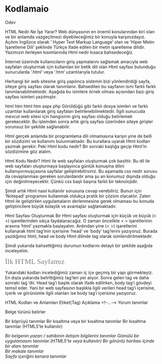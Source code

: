 # Kodlamaio
Odev

HTML Nedir Ne İşe Yarar?
Web dünyasının en önemli konularından biri olan ve bir anlamda vazgeçilmezi diyebileceğimiz bir konuyla karşınızdayız. Açılımı İngilizce olarak ‘ Hyper Text Markup Language’ olan ve ‘Hiper Metin İşaretleme Dili’ şeklinde Türkçe ifade edilen bir metin işaretleme dilidir. Yazımızın ilerleyen kısımlarında Html nedir kısaca bahsedeceğiz.

İnternet üzerinde kullanıcıların giriş yapmalarını sağlamak amacıyla web sayfaları oluşturmak için kullanılan bir betik dili olan Html sayfası bulunduğu sunucularda ‘.html‘ veya ‘.htm‘ uzantılarıyla tutulur.

Herhangi bir web sitesine giriş yapılınca sistemin bizi yönlendirdiği sayfa, siteye giriş sayfası olarak tanımlanır. Bahsedilen bu sayfanın ismi farklı farklı tanımlanabilmektedir. Aşağıda bu isimlere örnek olması açısından bazı giriş sayfası isimleri yazılmıştır.

html
htm
html
htm
aspx
php
Görüldüğü gibi farklı dosya isimleri ve farklı uzantılar kullanılarak giriş sayfaları belirlenebilmektedir. İlgili sunucuda mevcut web sitesi için hangisinin giriş sayfası olduğu belirlemek gerekecektir. Bu işlemden sonra artık giriş sayfası üzerinden siteye girişler sorunsuz bir şekilde sağlanabilir.

Html gerçek anlamda bir programlama dili olmamasına karşın yine de belli bir sözdizimi ve kullanımı bulunmaktadır. Bu kurallara uyarak Html kodları yazmak gerekir. Peki Html kodu nedir? Bir sonraki başlığa geçip Html’in sözdizimine göz atalım.

Html Kodu Nedir?
Html ile web sayfaları oluşturmak çok basittir. Bu dil ile web sayfaları oluşturmaya başlayınca günlük konuşma dilini kullanıyormuşçasına sayfalar geliştirebilirsiniz. Bu aşamada css nedir sorusu da cevaplanması gereken sorulardandır ama şu an konumuz dışında olduğu için değinilmeyecektir. Çünkü css başlı başına farklı bir teknolojidir.

Şimdi artık Html nasıl kullanılır sorusuna cevap verebiliriz. Bunun için ‘Notepad’ programını kullanmak oldukça pratik bir çözüm olacaktır. Zaten Html ile geliştirilen uygulamaların derlenmesine gerek olmaması bu konuda geliştiricilere büyük kolaylık ve avantajlar sağlamaktadır.

Html Sayfası Oluşturmak
Bir Html sayfası oluşturmak için küçük ve büyük (< >) işaretlerinden sıkça faydalanacağız. O zaman öncelikle < > işaretlerinin arasına ‘html’ yazmakla başlayalım. Ardından yine (< >) işaretlerini kullanarak html tag’inin içerisine ‘head’ ve ‘body’ tag’lerini yazıyoruz. Burada yazdığımız html, head ve body Html dilinde tag olarak isimlendirilmektedir.

Şimdi yukarıda bahsettiğimiz durumun kodlarını detaylı bir şekilde aşağıda inceleyelim.

<html>

<head>

<title> İlk HTML Sayfamız </title>

</head>

<body>

<font size = "5" face = "Tahoma" color = "gray"> İlk HTML Sayfamız </font>

</body>

</html>

Yukarıdaki kodları incelediğimiz zaman iç içe geçmiş bir yapı görmekteyiz. En dışta yukarıda belirttiğimiz <html> </html>tag’leri yer alıyor. Sonra gelen tag <head> </head> ve daha sonraki tag <body> </body>’dir. Head tag’i başlık olarak ifade edilirken, body tag’i gövdeyi temsil eder. Yani bir web sayfasının başlıkla ilgili verileri head tag’i içerisine, içerik ve görünümle ilgili olanları ise body tag’i içerisine yazıyoruz.

HTML Kodları ve Anlamları
Etiket(Tag) Açıklama
<!–…–> Yorum tanımlar
<!DOCTYPE> Belge türünü belirler
<a> Bir köprüyü tanımlar
<abbr> Bir kısaltma veya bir kısaltma tanımlar
<acronym> Bir kısaltma tanımlar (HTML5’te <abbr> kullanılır)
<address> Bir belgenin yazarı / sahibinin iletişim bilgilerini tanımlar
<applet> Gömülü bir uygulamasını tanımlar.(HTML5’te <Embed> veya <object> kullanılır)
<area> Bir görüntü haritası içinde bir alanı tanımlar
<article> Bir makale tanımlar
<aside> Sayfa içeriğini kenara tanımlar
<audio> Ses içeriğini tanımlar
<b> Kalın metin tanımlar
<base> Bir belgedeki tüm göreli URL’ler için taban URL / hedef belirler
<basefont> Bir belgedeki tüm metin için bir varsayılan renk, boyut ve yazı belirtir (HTML5 desteklenmez. Bunun yerine CSS kullanın)
<bdi> Bunun dışındaki diğer metinden farklı bir yöne biçimlendirilmiş olabilir metnin bir kısmını izole eder
<bdo> Geçerli metin yönünü geçersiz kılar
<big> Büyük metin tanımlar (HTML5 desteklenmiyor. CSS yerine kullanın)
<blockquote> Başka bir kaynaktan alıntı bölüm tanımlar
<body> Belgenin cesedini tanımlar
<br> Tek bir satır sonu tanımlar
<button> Tıklanabilir bir düğme tanımlar
<canvas> Scripting aracılığıyla anında, grafik çizmek için kullanılır (genellikle JavaScript)
<caption> Bir tablo başlığını tanımlar
<center> Merkezli metni tanımlar (HTML5 desteklenmiyor. CSS yerine kullanın)
<cite> Bir eserin başlığını tanımlar
<code> Bilgisayar kodunun bir parçasını tanımlar
<col> Bir <COLGROUP> elemanı içinde her sütun için sütun özelliklerini belirtir
<colgroup> Biçimlendirmek için bir tablo, bir veya daha fazla sütun grubu belirtir
<datalist> Giriş kontrolleri için önceden tanımlanmış seçenekler listesini belirtir
<dd> Bir açıklama listesindeki bir terimin açıklaması / değerini tanımlar
<del> Bir belgeden silindi metni tanımlar
<details> Kullanıcı görüntülemek veya gizlemek ek ayrıntılar tanımlar
<dfn> Bir terimin tanımlanması örneğini temsil
<dialog> Bir iletişim kutusu veya pencere tanımlar
<dir> Bir dizin listesini tanımlar(HTML5 desteklenmiyor.<ul> kullanın)
<div> Bir belgedeki bölüm tanımlar
<dl> Bir açıklama listesi tanımlar
<dt> Bir açıklama listesinde bir terim / isim tanımlar
<em> Vurguladı metni tanımlar
<embed> Harici (HTML olmayan) uygulama için bir kabı tanımlar
<fieldset> Gruplar bir form elemanları ile ilgili
<figcaption> Bir <rakam> öğesi için bir başlık tanımlar
<figure> Kendi kendine yeten içeriği belirtir
<font> Metin için yazı tipi, renk ve boyutunu tanımlar
<footer> Bir belgenin veya bölümün altbilgi tanımlar
<form> Kullanıcı girişi için bir HTML formu tanımlar
<frame> Kullanıcı girişi için bir HTML formu tanımlar…
<frameset> Kare seti tanımlar
<h1> to
<h6> HTML başlıkları tanımlar
<head> Belge ile ilgili bilgiler tanımlar
<header> Bir belgenin veya bölümün bir başlık tanımlar
<hr> Içerik tematik değişiklik tanımlar
<html> Defines the root of an HTML document
<i> Bir HTML belgesinin kök tanımlar
<iframe> Bir satır içi çerçeve tanımlar
<img> Bir görüntü tanımlar
<input> Bir giriş kontrolü tanımlar
<ins> Bir belgeye yerleştirilmiş olan bir metin tanımlar
<kbd> Klavye girişi tanımlar
<keygen> (Formlar için) bir anahtar çifti jeneratör alanını tanımlar
<label> Bir <input> öğesi için bir etiket tanımlar
<legend> Bir <fieldset> öğesi için bir başlık tanımlar
<li> Bir liste öğesini tanımlar
<link> Bir belge ve harici kaynak arasındaki ilişki (en stil sayfalarını bağlamak için kullanılır) tanımlar
<main> Bir belgenin ana içeriğini belirler
<map> Bir istemci tarafı görüntü haritası tanımlar
<mark> İşaretli / vurgulanan metni tanımlar
<menu> Komutların bir listesini / menü tanımlar
<menuitem> Kullanıcı açılır menüden çağırabilirsiniz bir komut / menü öğesi tanımlar
<meta> Bir HTML belgesi hakkında meta tanımlar
<meter> Bilinen bir aralık içinde bir sayıl ölçümünü tanımlar (bir ölçü)
<nav> Navigasyon bağlantıları tanımlar
<noframes> Çerçeveleri desteklemeyen kullanıcılar için alternatif bir içerik tanımlar
<noscript> Istemci tarafı komut desteği olmayan kullanıcılar için alternatif bir içerik tanımlar
<object> Katıştırılmış nesne tanımlar
<ol> Sıralı liste tanımlar
<optgroup> Bir açılan listesinde ilgili seçeneklerin bir grup tanımlar
<option> Bir açılır listeden bir seçenek tanımlar
<output> Bir hesaplamanın sonucunu tanımlar
<p> Bir paragraf tanımlar
<param> Bir nesne için bir parametre tanımlar
<pre> Önceden biçimlendirilmiş metni tanımlar
<progress> Bir görevin ilerlemesini temsil
<q> Kısa bir alıntı tanımlar
<rp> Yakut açıklamaları desteklemeyen tarayıcılarda göstermek ne tanımlar
<rt> (Doğu Asya tipografi için) karakter bir açıklama / telaffuz tanımlar
<ruby> (Doğu Asya tipografi için) bir yakut ek açıklama tanımlar
<s> Artık doğru metin tanımlar
<samp> Bir bilgisayar programı örnek çıktı tanımlar
<script> Bir istemci tarafı komut dosyası tanımlar
<section> Bir belgedeki bölüm tanımlar
<select> Bir açılır listeyi tanımlar
<small> Daha küçük metin tanımlar
<source> (<Video> ve <audio>) medya unsurları için birden fazla medya kaynakları tanımlar
<span> Bir belgedeki bölüm tanımlar
<strike> Çizili metni tanımlar(HTML5 desteklenmiyor. <del> veya <s> kullan)
<strong> Önemli metni tanımlar
<style> Bir belge için stil bilgilerini tanımlar
<sub> Indisli metni tanımlar
<summary> Bir <detay> elemanı için görünür bir başlık tanımlar
<sup> Üstsimge metni tanımlar
<table> Tablo tanımlar
<tbody> Gruplar bir tablo vücut içeriği
<td> Bir tablodaki bir hücreyi tanımlar
<textarea> Çok satırlı giriş kontrolünü tanımlar (metin alanı)
<tfoot> Gruplar bir tablo altbilgi içeriği
<th> Bir tablodaki bir başlık hücreyi tanımlar
<thead> Bir tablodaki bir başlık hücreyi tanımlar
<time> Bir tarih / saat tanımlar
<title> Belge için bir başlık tanımlar
<tr> Bir tablodaki bir satır tanımlar
<track> (<Video> ve <audio>) medya unsurları için metin parçalarını tanımlar
<tt> Teletype metni tanımlar
<u> Normal metinden üslup farklı olmalıdır metni tanımlar
<ul> Sırasız liste tanımlar
<var> Bir değişken tanımlar
<video> Bir video veya film tanımlar
<wbr> Olası bir çizgi-break tanımlar

Selenium Locators(Konum Belirleyici) Nedir?
Tarayıcıyı açtık ve bir siteye girdik şimdi bu sitede neler yapabiliriz düşünelim. Belirli bir alana tıklayabilir, inputların veya text elemanlarının içerisini doldurabiliriz. Locators(Konumlandırıcı), Selenium IDE’ye hangi web tabanlı objeler üzerinde çalışması gerektiğini söyleyen bir komuttur. Doğru elementin tanımlanması, otomasyon oluşturmanın ön koşuludur. Site üzerindeki bir elemente örneğin giriş butonuna selenium ile tıklama işlemi yaptırmak istediğimizde bu işlemi locator’lar aracılığıyla yaparız. Selenium ile geliştirmek istediğimiz test otomasyonlarında locator’ları kullanarak ilgili alanlara veri gönderebilir, tıklama işlemi yaptırabilir, var olan içeriği temizleyebiliriz. Bunlar ‘By’ objesi olarak oluşturulur. En yaygın locator çeşitleri;

ID
Name
ClassName
TagName
LinkText
CssSelector
XPath
Web sitelerinde tagname’ler bulunur. Bu tagname’lerin sahip olduğu stil, name, id gibi attribute’ler vardır. Selenium’un anlayacağı şekilde nesneleri web elementlere çevirirken ilk önce id’si ve name’i var mı diye bakılır yok ise CssSelector ve Xpath ile nesneyi bulmaya çalışırız.

ID
Öğeyi bulmak için 3 bileşen kullanırız.

(Html etiketi) # (ID’nin değeri)


Giriş yap alanını Css selector ile Tag ve ID ile bulmak için;

driver.findElement(By.cssSelector(“a#login”))

2. Class

Bu locatorda ID gibi çalışır tek farkı # yerine nokta kullanılır.

(Html etiketi) . (Class’ın değeri)


Bu alanı Tag ve Class ile bulmak için;

driver.findElement(By.cssSelector(“div.SearchBoxOld-buttonContainer”))

3. Attribute Values

Bu yöntemde de elementin tag name’i ve elemente özel olan bir özelliği(type, name vb.) kullanılarak css selector yazılır.

(Html Tag)[Attribute=Value]


XPATH:

Xpath kısaca xml yolu olarak tanımlanır.

Xpath=//tagname[@Attribute=‘Value’]

tagname= Hedeflediğiniz elementin etiketi, örneğin bir giriş(input) etiketini ve ya bağlantı(anchor) etiketini, vb. belirtir.

attribute= ‘@‘ ön eki ve karşılık gelen değerleri ile tanımlanır. Name, ID, Class vb.olabilir.

1.Temel Xpath

Xpath’in standart syntax’ı ile kullanımıdır.


Xpath ile bulmak için;

driver.findElement(By.xpath(“//a[@id=‘login’]”))


Bu örnekte attribute olarak ID kullanılmıştır.

2. Contains()

Herhangi bir özelliğin değeri dinamik olarak değiştiğinde kullanılır.

Contains kullanarak xpath’ini yazarsak;

driver.findElement(By.xpath(“//input[contains(@class, ‘search-global’)]”))

3. AND ve OR Kullanımı ile Xpath

OR ifadesinde 1.koşulun ya da 2. Koşulun doğru olması yeterlidir. Her iki koşulun doğru olması durumunda da geçerlidir. AND ifadesinde iki koşul kullanılır, öğeyi bulmak için iki koşul da doğru olmalıdır. Herhangi bir koşul yanlışsa öne bulunamaz.

//input[@id=‘value of id’ OR @name=‘value of name’]


//input[@id=‘value of id’ AND @name=‘value of name’]

driver.findElement(By.xpath(“//input[@name=‘q’ AND @type=‘text’]”))

driver.findElement(By.xpath(“//input[@name=‘q’ OR @type=‘text’]”))

4.Starts — with fonksiyonu

Yenilenen veya web sayfasındaki diğer dinamik işlemlerle değiştirilen web öğesini bulmak için kullanılan bir işlevdir.


//input[@id=‘value of id’ AND @name=‘value of name’]

driver.findElement(By.xpath(“//input[starts-with(@name,’q’)]”))

5.Text()

Metin eşleşmesini kullanarak elementi bulmak için kullanılan bir yöntemdir.


//div[text()=‘value of text’]

driver.findElement(By.xpath(“//h2[text()=’Öne çıkanlar’]”))
Selenium’da Elementler
Selenium’da elementleri bulmak ve seçmek için birçok yöntem var bunlar :
Xpath Yöntemi : find_element_by_xpath()
ID Yöntemi : find_element_by_id()
Name Yöntemi : find_element_by_name()
Link Text Yöntemi : find_element_by_link_text()
TagName Yöntemi : find_element_by_tag_name()
Class Name Yöntemi : find_element_by_class_name()
CSS Selector Yöntemi : find_element_by_css_selector()
Partial Link Text Yöntemi : find_element_by_partial_link_text()
Eğer çoklu olarak uygulamak istiyorsak “element” yerine “elements” yazmamız yeterlidir örneğin : find_by_elements_by_name()

Xpath Nasıl Alınır Kullanılır?
Webdriverımız bize tarayıcıda “find_element_by_YÖNTEMADI”  yöntemlerink kullanarak veri almamızı sağlar.
Biz şimdi bu yöntemlerden biri olan xpath yöntemini göreceğiz.
Tarayıcıda belli bir bölgenin (arama butonu , giriş yap tuşu vs.) xpath’ini almak için şu adımları sırasıyla uygulamalıyız.
Öncelikle faremizi xpathini almak istediğimiz yerin üstüne getiriyoruz.
Daha sonra sağ tık yapıyoruz.
Ve en altta incele diyoruz.
Açılan elementler sekmesinde xpathini alacağımız metnin kodlarına gelip sağ tık yaptıktan sonra  “Copy” bölümünden “Copy Xpath” seçeneğini tıklatıyoruz.
Xpath Nasıl Kullanılır?
Xpath aldıktan sonra onu kullanmak için şu yöntemleri uyguluyoruz. Ben  instagrama girmek için giriş butonunun xpathini aldım.
Siz istediğiniz sitenin xpathini alabilirsiniz.
Kodları baştan itibaren yazacak olursak:
from selenium import webdriver

from selenium.webdriver.commons.keys import Keys

browser = webdriver.Chrome()

url = “https://instagram.com/”

browser.get(url)
usernameinput = browser_find_element_by_name(“username”)
usernameinput = browser_find_element_by_name(“password”)
//bu iki kodda “name” metodunu kullandık onuda birazdan göreceğiz.

usernameinput.send_keys(“instagrama giriş yapılacak hesabın k.adı”)
passwordinput.send_keys(“instagrana giriş yapılacak hesabın şifresi”)

login = browser.find_element_by_xpath(“//*[@id=’loginForm’]/div/div[3]“)

//Büyük fontla yazılan bizim xpathimiz.

login.click()
Yukarıdaki kodlarda sırasıyla şöyle yaptık:
Öncelikle seleniumu import ettik.
Sonrasında “browser” isimli değişkene driverımızı belirttik.
Daha sonra “url” isimli değişken bir tanımladık ve bu değişkenin içine gitmek istediğimiz sitenin linkini yazdık.
Ve “get” metodu kullanarak tarayıcımızda url değişkeninin içindeki link olan instagram sayfasını açtırdık.
Sonrasında name metodu kullanarak username ve password input yapacağımız kutucuklara eriştik.
Sonrasında send_keys metodu kullanarak bilgilerimizi kutucuklara yazdık.
Daha sonra “login” isimli değişken tanımladık ve değişkene giriş yap butonunun xpathini yazdık.
Xpathini yazdığımızda faremiz oranın üstüne gelmiş varsayılır. Bize kalan tıklatmak bunun içinde
login.click() kod bloğunu yazdık.
Böylece instagrama giriş yapmış olduk.
ID Yöntemi Nedir ? Nasıl Kullanılır?
Örnek olarak bir formumuz var ve bu formun id değerinin “kodakademisi” olduğunu biliyoruz eğer bilmiyorsak şöyle anlayabiliriz.
Formumuzun HTML kodları şu şekilde:
<html>
<body>
<form id=”kodakademisi”>
</form>
</body>
</html>
Gördüğünüz gibi yukarıdaki kodda sadece form tanımladık fakat input kısmı vs. yok.
ID değerini bulmak için <form> etiketleri arasında id=”herhangi bir id” şeklinde kod görmeliyiz. Eğer bu şekilde bir kod yok ise o sayfada ID yöntemini kullanamayız.
Yukardaki kodlarda yazdığımız “kodakademisi” id değerine sahip olan forma erişmek için şu kodları kullanırız : 

browser.find_element_by_id(“kodakademisi”)
şeklinde kod yazarsak form kısmına erişmiş oluruz.
Name Yöntemi Nedir? Nasıl Kullanılır?
Yazdığımız name değeri ile tanımlanmış ilk kod bloğuna erişir. Yine bir formumuz olduğunu varsayalım.

<html>
<body>
<form id=”kodakademisi”>
<input name=”username” type=”text”/>
<input name=”password” type=”text”/>
</form>
</body>
</html>
Yukardaki formumuza bu sefer kullanıcıdan iki değer isteyen input bölümü ekledik.
Birisi username birisi password.
Yukarıdaki username bölümüne erişmek için şu kodları kullanabiliriz :
browser.find_element_by_name(“username”)
şeklinde kod yazarsak name değeri “username” olan input bölümüne erişmiş oluruz.
Link Text Yöntemi Kullanımı?
Bir sayfada belirli bir bağlantıyı butonu vs. bulmak için kullanılır.
Yazdığımız link text ile tanımlanmış ilk kod bloğuna erişmemizi sağlar.
<a> etiketi yardımıyla bulunabilir.
Örneğin : 
<html>
<body>
  <p>18 yaşından büyük müsün?</p>
  <a href=”yes.html”>EVET</a>
  <a href=”no.html”>HAYIR</a>
</body>
</html>
Şeklinde bir sayfamız olduğunu varsayarsak  biz buradaki yes.html bçlümüne erişmek için şu kodları yazabiliriz.:

find_by_element_link_text(“EVET”)
kodumuzu yazarsak link text yöntemini kullanarak yes.html’e ulaşmış oluruz.
Tag Name Yöntemi Nedir? Nasıl Kullanılır?
Şu şekilde bir HTML sayfamız olduğunu varsayarsak :
<html>
<body>
  <h1> Python – Selenium Modülü Kullanımı</h1>
  <h2> Selenium Kullanımı</p>
  <p> Kod Akademisi </p>
</body>
</html>
Başlığa yani<h1> etiketine ulaşmak için şu kodları yazarız:
find_element_by_tag_name(“h1”)
şekinde kod yazarsak “h1” etiketinin olduğu kod bloğuna erişiriz.
Eğer şu şekilde yazsaydık :
find_element_by_tag_name(“p”)
paragrafa yani <p> etiketine erişmiş olurduk.
 Class Name Yöntemi Kullanımı
Şu şekilde bir HTML sayfamız olduğunu düşünürsek : 
<html>
<body>
  <h1>Selenium Nedir</h1>
  <p class=”kodakademisi”>Python – Selenium Kullanımı</p>
</body>
</html>
Yukarıda <p> etiketi içindeki paragrafa erişmek için class name yöntemini kullanabiliriz.
Şu kodları yazmamız yeterli olacaktır.

find_element_by_class_name(“kodakademisi”)
Bu şekilde içerigi “Python – Selenium Kullanımı”
olan paragrafa erişmiş olacağız.
Css Selector Yöntemi ve Kullanımı
Örnek olarak şöyle bir HTML sayfamız var :

<html>
<body>
  <h1>Selenium Nedir</h1>
  <p class=”kodakademisi”>Python – Selenium Kullanımı</p>
</body>
</html>
Bi yukardaki <p> etiketi içindeki paragrafa erişmek için css selector yöntemini kullanabiliriz. Şöyle :
find_element_by_css_selector(“p.kodakademisi”)
Yazarsak içeriği “Python – Selenium Kullanımı” olan kod bloğuna erişmiş oluruz.
Time Modülü Nedir ? Nasıl Kullanılır?
Bazı web sayfalarının açılması zaman alabilir bu nedenle projemizde birkaç saniyelik aralar vermemiz gerekir , programın sağlığı ve kullanıcı deneyimi için time modülünü kullanmamızın faydası olacaktır
Time modülünu projemize dahil etmek için kodlarımızın en başına gelip şunu yazıyoruz :

from time import sleep
Time modülünu import ettik. Kullanımı ise şöyle:
Mesela bir sayfaya gittik sayfanın açılması için 10saniye beklemek istiyoruz bunun için şu kodları yazabiliriz.

browser.get(“https://kod-akademisi.blogspot.com”)
sleep(10)
yazarsak 10 saniye duraklamış oluruz.

driver.get(url): Belirtilen URL'yi açar.

driver.find_element_by_*: Bir elementi bulmak için kullanılır. * yerine elementin hangi özelliği ile aranacağı yazılabilir. Örneğin, driver.find_element_by_name("username") gibi bir kod, sayfadaki "username" adlı bir form alanını bulur.

element.click(): Bir elementi tıklamak için kullanılır.

element.send_keys(value): Bir elemente metin girmek için kullanılır.

driver.back(): Önceki sayfaya gitmek için kullanılır.

driver.forward(): İleri gitmek için kullanılır.

driver.refresh(): Sayfayı yenilemek için kullanılır.

driver.quit(): Tarayıcıyı kapatmak için kullanılır.

driver.current_url: Geçerli sayfanın URL'sini döndürür.

driver.title: Geçerli sayfanın başlığını döndürür.

driver.maximize_window(): Tarayıcı penceresini tam boyutuna getirmek için kullanılır.

driver.minimize_window(): Tarayıcı penceresini küçültmek için kullanılır.

driver.set_window_size(width, height): Tarayıcı penceresinin boyutunu ayarlamak için kullanılır.

driver.execute_script(script): JavaScript kodunu çalıştırmak için kullanılır.

driver.find_elements_by_*: Bir element grubu bulmak için kullanılır. * yerine elementin hangi özelliği ile aranacağı yazılabilir.

element.clear(): Bir form alanını temizlemek için kullanılır.

element.get_attribute(name): Bir elementin belirtilen özelliğinin değerini döndürür.

element.is_enabled(): Bir elementin etkin olup olmadığını kontrol etmek için kullanılır.

element.is_selected(): Bir seçim kutusunun veya radyo düğmesinin seçili olup olmadığını kontrol etmek için kullanılır.

element.is_displayed(): Bir elementin görünür olup olmadığını kontrol etmek için kullanılır.

element.submit(): Bir formu göndermek için kullanılır.

Select(element): Bir açılır menüyü veya çoklu seçim kutusunu seçmek için kullanılır.

select.select_by_*: Bir açılır menüde veya çoklu seçim kutusunda bir öğe seçmek için kullanılır. * yerine seçilecek öğenin hangi özelliği ile aranacağı yazılabilir.

select.deselect_all(): Tüm seçimleri kaldırmak için kullanılır.

select.deselect_by_*: Belirtilen özelliğe sahip tüm öğelerin seçim

select.deselect_by_*: Belirtilen özelliğe sahip tüm öğelerin seçimini kaldırmak için kullanılır. * yerine seçimleri kaldırılacak öğenin hangi özelliği ile aranacağı yazılabilir.

element.text: Bir elementin metin içeriğini döndürür.

driver.find_element_by_xpath(xpath): XPath ifadesi kullanarak bir elementi bulmak için kullanılır.

driver.find_element_by_css_selector(css_selector): CSS seçicileri kullanarak bir elementi bulmak için kullanılır.

driver.switch_to.frame(frame): Bir iframe'e geçmek için kullanılır.

driver.switch_to.default_content(): Anasayfaya geri dönmek için kullanılır.

driver.switch_to.alert(): Bir uyarı kutusuna geçmek için kullanılır.

alert.accept(): Bir uyarı kutusunu kabul etmek için kullanılır.

alert.dismiss(): Bir uyarı kutusunu reddetmek için kullanılır.

driver.get_cookies(): Geçerli sayfanın çerezlerini döndürür.

driver.delete_all_cookies(): Tüm çerezleri silmek için kullanılır.

driver.add_cookie(cookie): Bir çerez eklemek için kullanılır.

driver.window_handles: Açık tüm pencere tanımlayıcılarını döndürür.

driver.switch_to.window(window_handle): Belirtilen pencereye geçmek için kullanılır.

ActionChains(driver).move_to_element(element).perform(): Fare imleci belirtilen elemente taşımak için kullanılır.

ActionChains(driver).click(element).perform(): Bir elemente tıklamak için kullanılır.

ActionChains(driver).context_click(element).perform(): Bir elemente sağ tıklamak için kullanılır.

ActionChains(driver).drag_and_drop(source, target).perform(): Bir elementi başka bir elemente sürüklemek için kullanılır.

ActionChains(driver).send_keys(keys).perform(): Tuş kombinasyonlarını göndermek için kullanılır.

WebDriverWait(driver, timeout).until(expected_conditions.presence_of_element_located((By.*, value))): Belirtilen elementin belirtilen süre boyunca sayfada görünmesini bekler.

WebDriverWait(driver, timeout).until(expected_conditions.visibility_of(element)): Belirtilen elementin belirtilen süre boyunca görünür hale gelmesini bekler.

WebDriverWait(driver, timeout).until(expected_conditions.element_to_be_clickable((By.*, value))): Bir elementin belirtilen süre boyunca tıklanabilir hale gelmesini bekler.

WebDriverWait(driver, timeout).until(expected_conditions.alert_is_present()): Bir uyarı kutusunun belirtilen süre boyunca görünmesini bekler.

Select(element).options: Bir açılır menüde veya çoklu seçim kutusunda mevcut tüm seçenekleri döndürür.

Select(element).select_by_index(index): Belirtilen sıradaki seçeneği seçmek için kullanılır.

Select(element).select_by_value(value): Belirtilen değere sahip seçeneği seçmek için kullanılır.

Select(element).select_by_visible_text(text): Belirtilen görüntülenen metne sahip seçeneği seçmek için kullanılır.

Select(element).deselect_all(): Bir çoklu seçim kutusundaki tüm seçenekleri kaldırmak için kullanılır.

Select(element).deselect_by_index(index): Belirtilen sıradaki seçeneğin seçimini kaldırmak için kullanılır.

Select(element).deselect_by_value(value): Belirtilen değere sahip seçeneğin seçimini kaldırmak için kullanılır.

Select(element).deselect_by_visible_text(text): Belirtilen görüntülenen metne sahip seçeneğin seçimini kaldırmak için kullanılır.

driver.set_window_size(width, height): Tarayıcının pencere boyutunu ayarlamak için kullanılır.

driver.maximize_window(): Tarayıcının penceresini tam ekran yapmak için kullanılır.

driver.minimize_window(): Tarayıcının penceresini simge durumuna küçültmek için kullanılır.

driver.back(): Bir önceki sayfaya geri dönmek için kullanılır.

driver.forward(): Bir sonraki sayfaya gitmek için kullanılır.

driver.refresh(): Sayfayı yenilemek için kullanılır.

driver.execute_script(script): Belirtilen JavaScript kodunu çalıştırmak için kullanılır.

driver.get_screenshot_as_file(filename): Tarayıcının ekran görüntüsünü belirtilen dosya adına kaydetmek için kullanılır.

driver.get_screenshot_as_png(): Tarayıcının ekran görüntüsünü PNG formatında döndürür.

driver.current_url: Geçerli sayfanın URL'sini döndürür.

driver.title: Geçerli sayfanın başlığını döndürür.

driver.page_source: Geçerli sayfanın kaynak kodunu döndürür.

driver.quit(): Tarayıcıyı kapatmak için kullanılır.
